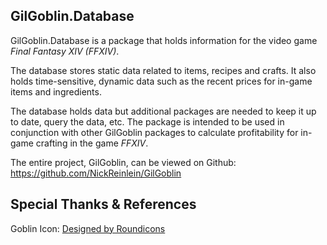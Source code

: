 ## GilGoblin.Database

GilGoblin.Database is a package that holds information for the video game *Final Fantasy XIV (FFXIV)*.

The database stores static data related to items, recipes and crafts. It also holds time-sensitive, dynamic data such as
the recent prices for in-game items and ingredients.

The database holds data but additional packages are needed to keep it up to date, query the data, etc. The package is
intended to be used in conjunction with other GilGoblin packages to calculate profitability for in-game
crafting in the game *FFXIV*.

The entire project, GilGoblin, can be viewed on Github:
https://github.com/NickReinlein/GilGoblin

## Special Thanks & References

Goblin Icon:   <a href="https://www.freepik.com/icon/elf_196867#fromView=search&term=goblin&page=1&position=30&track=ais">Designed by
Roundicons</a>